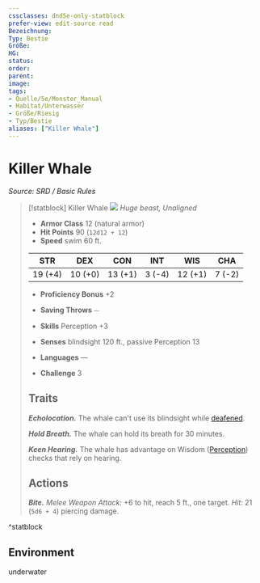 ```yaml
---
cssclasses: dnd5e-only-statblock
prefer-view: edit-source read
Bezeichnung: 
Typ: Bestie
Größe: 
HG: 
status:
order:
parent:
image: 
tags:
- Quelle/5e/Monster_Manual
- Habitat/Unterwasser
- Größe/Riesig
- Typ/Bestie
aliases: ["Killer Whale"]
---
```

# Killer Whale
*Source: SRD / Basic Rules*  

> [!statblock] Killer Whale
> ![](compendium/bestiary/beast/token/killer-whale.png#token)
> *Huge beast, Unaligned*
> 
> - **Armor Class** 12  (natural armor)
> - **Hit Points** 90 (`12d12 + 12`)
> - **Speed** swim 60 ft.
> 
> |STR|DEX|CON|INT|WIS|CHA|
> |:---:|:---:|:---:|:---:|:---:|:---:|
> |19 (+4)|10 (+0)|13 (+1)| 3 (-4)|12 (+1)| 7 (-2)|
> 
> - **Proficiency Bonus** +2
> - **Saving Throws** ⏤
> - **Skills** Perception +3
> - **Senses** blindsight 120 ft., passive Perception 13
> 
> - **Languages** —
> - **Challenge** 3
> 
> ## Traits
> 
> ***Echolocation.*** The whale can't use its blindsight while [deafened](rules/conditions.md#deafened).
> 
> ***Hold Breath.*** The whale can hold its breath for 30 minutes.
> 
> ***Keen Hearing.*** The whale has advantage on Wisdom ([Perception](rules/skills.md#Perception)) checks that rely on hearing.
> 
> ## Actions
> 
> ***Bite.*** *Melee Weapon Attack:* +6 to hit, reach 5 ft., one target. *Hit:* 21 (`5d6 + 4`) piercing damage.

^statblock

## Environment

underwater